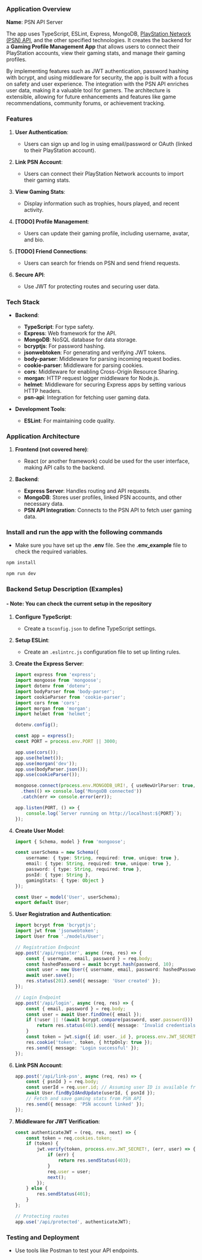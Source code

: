 ### Application Overview

**Name**: PSN API Server

The app uses TypeScript, ESLint, Express, MongoDB, [PlayStation Network (PSN) API](https://andshrew.github.io/PlayStation-Trophies/#/APIv2), and the other specified technologies. It creates the backend for a **Gaming Profile Management App** that allows users to connect their PlayStation accounts, view their gaming stats, and manage their gaming profiles.

By implementing features such as JWT authentication, password hashing with bcrypt, and using middleware for security, the app is built with a focus on safety and user experience. The integration with the PSN API enriches user data, making it a valuable tool for gamers. The architecture is extensible, allowing for future enhancements and features like game recommendations, community forums, or achievement tracking.

### Features

1. **User Authentication**:
   - Users can sign up and log in using email/password or OAuth (linked to their PlayStation account).

2. **Link PSN Account**:
   - Users can connect their PlayStation Network accounts to import their gaming stats.

3. **View Gaming Stats**:
   - Display information such as trophies, hours played, and recent activity.

4. **[TODO] Profile Management**:
   - Users can update their gaming profile, including username, avatar, and bio.

5. **[TODO] Friend Connections**:
   - Users can search for friends on PSN and send friend requests.

6. **Secure API**:
   - Use JWT for protecting routes and securing user data.

### Tech Stack

- **Backend**:
  - **TypeScript**: For type safety.
  - **Express**: Web framework for the API.
  - **MongoDB**: NoSQL database for data storage.
  - **bcryptjs**: For password hashing.
  - **jsonwebtoken**: For generating and verifying JWT tokens.
  - **body-parser**: Middleware for parsing incoming request bodies.
  - **cookie-parser**: Middleware for parsing cookies.
  - **cors**: Middleware for enabling Cross-Origin Resource Sharing.
  - **morgan**: HTTP request logger middleware for Node.js.
  - **helmet**: Middleware for securing Express apps by setting various HTTP headers.
  - **psn-api**: Integration for fetching user gaming data.

- **Development Tools**:
  - **ESLint**: For maintaining code quality.


### Application Architecture

1. **Frontend (not covered here)**:
   - React (or another framework) could be used for the user interface, making API calls to the backend.

2. **Backend**:
   - **Express Server**: Handles routing and API requests.
   - **MongoDB**: Stores user profiles, linked PSN accounts, and other necessary data.
   - **PSN API Integration**: Connects to the PSN API to fetch user gaming data.

### Install and run the app with the following commands

- Make sure you have set up the **.env** file. See the **.env_example** file to check the required variables.

```bash
npm install

npm run dev
```

### Backend Setup Description (Examples)
#### - Note: You can check the current setup in the repository

1. **Configure TypeScript**:
   - Create a `tsconfig.json` to define TypeScript settings.

2. **Setup ESLint**:
   - Create an `.eslintrc.js` configuration file to set up linting rules.

3. **Create the Express Server**:
   ```typescript
   import express from 'express';
   import mongoose from 'mongoose';
   import dotenv from 'dotenv';
   import bodyParser from 'body-parser';
   import cookieParser from 'cookie-parser';
   import cors from 'cors';
   import morgan from 'morgan';
   import helmet from 'helmet';

   dotenv.config();

   const app = express();
   const PORT = process.env.PORT || 3000;

   app.use(cors());
   app.use(helmet());
   app.use(morgan('dev'));
   app.use(bodyParser.json());
   app.use(cookieParser());

   mongoose.connect(process.env.MONGODB_URI!, { useNewUrlParser: true, useUnifiedTopology: true })
     .then(() => console.log('MongoDB connected'))
     .catch(err => console.error(err));

   app.listen(PORT, () => {
       console.log(`Server running on http://localhost:${PORT}`);
   });
   ```

4. **Create User Model**:
   ```typescript
   import { Schema, model } from 'mongoose';

   const userSchema = new Schema({
       username: { type: String, required: true, unique: true },
       email: { type: String, required: true, unique: true },
       password: { type: String, required: true },
       psnId: { type: String },
       gamingStats: { type: Object }
   });

   const User = model('User', userSchema);
   export default User;
   ```

5. **User Registration and Authentication**:
   ```typescript
   import bcrypt from 'bcryptjs';
   import jwt from 'jsonwebtoken';
   import User from './models/User';

   // Registration Endpoint
   app.post('/api/register', async (req, res) => {
       const { username, email, password } = req.body;
       const hashedPassword = await bcrypt.hash(password, 10);
       const user = new User({ username, email, password: hashedPassword });
       await user.save();
       res.status(201).send({ message: 'User created' });
   });

   // Login Endpoint
   app.post('/api/login', async (req, res) => {
       const { email, password } = req.body;
       const user = await User.findOne({ email });
       if (!user || !(await bcrypt.compare(password, user.password))) {
           return res.status(401).send({ message: 'Invalid credentials' });
       }
       const token = jwt.sign({ id: user._id }, process.env.JWT_SECRET!, { expiresIn: '1h' });
       res.cookie('token', token, { httpOnly: true });
       res.send({ message: 'Login successful' });
   });
   ```

6. **Link PSN Account**:
   ```typescript
   app.post('/api/link-psn', async (req, res) => {
       const { psnId } = req.body;
       const userId = req.user.id; // Assuming user ID is available from JWT middleware
       await User.findByIdAndUpdate(userId, { psnId });
       // Fetch and save gaming stats from PSN API
       res.send({ message: 'PSN account linked' });
   });
   ```

7. **Middleware for JWT Verification**:
   ```typescript
   const authenticateJWT = (req, res, next) => {
       const token = req.cookies.token;
       if (token) {
           jwt.verify(token, process.env.JWT_SECRET!, (err, user) => {
               if (err) {
                   return res.sendStatus(403);
               }
               req.user = user;
               next();
           });
       } else {
           res.sendStatus(401);
       }
   };

   // Protecting routes
   app.use('/api/protected', authenticateJWT);
   ```


### Testing and Deployment
- Use tools like Postman to test your API endpoints.

